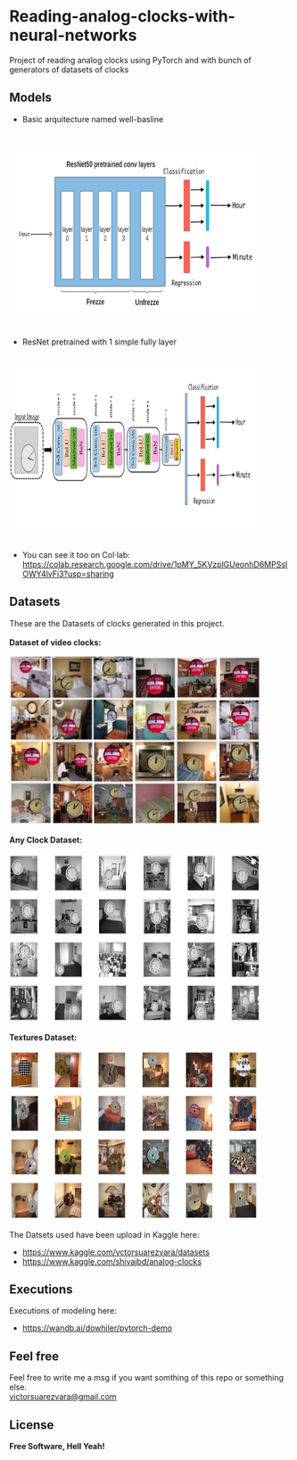 # Reading-analog-clocks-with-neural-networks
Project of reading analog clocks using PyTorch and with bunch of generators of datasets of clocks

## Models
- Basic arquitecture named well-basline
<br>
<br>
<img src="https://github.com/VictorSuarezVara/Reading-analog-clocks-with-neural-networks/blob/main/Models/ResNet%20pretrained%20Arquitecture.png" width="450" height="300"> 
<br>
<br>

- ResNet pretrained with 1 simple fully layer
<br><br>
<img src="https://github.com/VictorSuarezVara/Reading-analog-clocks-with-neural-networks/blob/main/Models/Well%20Baseline%20Model%20Arquitecture.png"  width="450" height="300" >
<br><br>

- You can see it too on Col·lab: <br>
https://colab.research.google.com/drive/1pMY_5KVzplGUeonhD6MPSsIOWY4lvFi3?usp=sharing
  
## Datasets
These are the Datasets of clocks generated in this project.
<br>
<br>
         **Dataset of video clocks:**
<br>
<br>
<img src="https://github.com/VictorSuarezVara/Reading-analog-clocks-with-neural-networks/blob/main/Dataset%20of%20Clocks%20Generators/Dataset%20of%20video%20clocks%20generator/showall.jpg" width="450" height="300"> 
<br>
<br>
         **Any Clock Dataset:**
<br><br>
<img src="https://github.com/VictorSuarezVara/Reading-analog-clocks-with-neural-networks/blob/main/Dataset%20of%20Clocks%20Generators/Any%20Clock%20Dataset%20Generator/showall.jpg"  width="450" height="300" >
<br><br>
         **Textures Dataset:**
<br><br>
<img src="https://github.com/VictorSuarezVara/Reading-analog-clocks-with-neural-networks/blob/main/Dataset%20of%20Clocks%20Generators/Textures%20Dataset%20Generator/showall.jpg" width="450" height="300"> 
<br><br>
The Datsets used have been upload in Kaggle here:
- https://www.kaggle.com/vctorsuarezvara/datasets
- https://www.kaggle.com/shivajbd/analog-clocks

## Executions
Executions of modeling here:
- https://wandb.ai/dowhiler/pytorch-demo

    
## Feel free
Feel free to write me a msg if you want somthing of this repo or something else.
<br>
victorsuarezvara@gmail.com

## License

**Free Software, Hell Yeah!**
